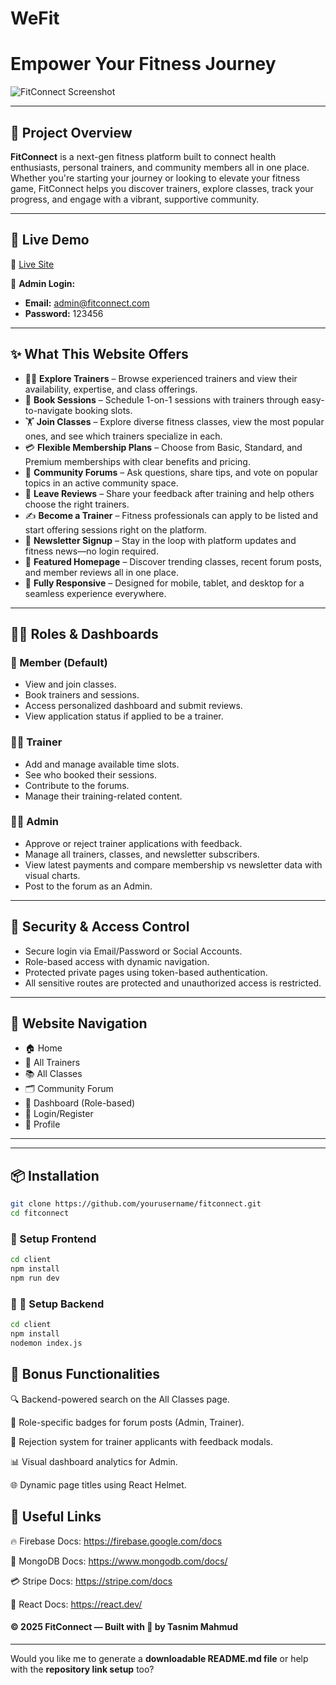 # WeFit

# Empower Your Fitness Journey

![FitConnect Screenshot](https://i.ibb.co/MDzF68DP/pic1-5.png)

---

## 📌 Project Overview

**FitConnect** is a next-gen fitness platform built to connect health enthusiasts, personal trainers, and community members all in one place. Whether you're starting your journey or looking to elevate your fitness game, FitConnect helps you discover trainers, explore classes, track your progress, and engage with a vibrant, supportive community.

---

## 🚀 Live Demo

🔗 [Live Site](https://we-fit-838bc.web.app/)

🔐 **Admin Login:**

- **Email:** admin@fitconnect.com
- **Password:** 123456

---

## ✨ What This Website Offers

- 🧑‍🏫 **Explore Trainers** – Browse experienced trainers and view their availability, expertise, and class offerings.
- 📆 **Book Sessions** – Schedule 1-on-1 sessions with trainers through easy-to-navigate booking slots.
- 🏋️ **Join Classes** – Explore diverse fitness classes, view the most popular ones, and see which trainers specialize in each.
- 💳 **Flexible Membership Plans** – Choose from Basic, Standard, and Premium memberships with clear benefits and pricing.
- 💬 **Community Forums** – Ask questions, share tips, and vote on popular topics in an active community space.
- 📝 **Leave Reviews** – Share your feedback after training and help others choose the right trainers.
- ✍️ **Become a Trainer** – Fitness professionals can apply to be listed and start offering sessions right on the platform.
- 📣 **Newsletter Signup** – Stay in the loop with platform updates and fitness news—no login required.
- 🌟 **Featured Homepage** – Discover trending classes, recent forum posts, and member reviews all in one place.
- 📱 **Fully Responsive** – Designed for mobile, tablet, and desktop for a seamless experience everywhere.

---

## 🧑‍💻 Roles & Dashboards

### 👤 Member (Default)

- View and join classes.
- Book trainers and sessions.
- Access personalized dashboard and submit reviews.
- View application status if applied to be a trainer.

### 🧑‍🎓 Trainer

- Add and manage available time slots.
- See who booked their sessions.
- Contribute to the forums.
- Manage their training-related content.

### 🧑‍💼 Admin

- Approve or reject trainer applications with feedback.
- Manage all trainers, classes, and newsletter subscribers.
- View latest payments and compare membership vs newsletter data with visual charts.
- Post to the forum as an Admin.

---

## 🔐 Security & Access Control

- Secure login via Email/Password or Social Accounts.
- Role-based access with dynamic navigation.
- Protected private pages using token-based authentication.
- All sensitive routes are protected and unauthorized access is restricted.

---

## 🧭 Website Navigation

- 🏠 Home
- 👥 All Trainers
- 📚 All Classes
- 🗂️ Community Forum
- 🧑 Dashboard (Role-based)
- 🔐 Login/Register
- 👤 Profile

---

---

## 📦 Installation

```bash
git clone https://github.com/yourusername/fitconnect.git
cd fitconnect

```

### 🔧 Setup Frontend

```bash
cd client
npm install
npm run dev

```

### 🔧 🔧 Setup Backend

```bash
cd client
npm install
nodemon index.js

```

## 🧪 Bonus Functionalities

🔍 Backend-powered search on the All Classes page.

📛 Role-specific badges for forum posts (Admin, Trainer).

🛑 Rejection system for trainer applicants with feedback modals.

📊 Visual dashboard analytics for Admin.

🌐 Dynamic page titles using React Helmet.

## 🔗 Useful Links

🔥 Firebase Docs: https://firebase.google.com/docs

🧾 MongoDB Docs: https://www.mongodb.com/docs/

💳 Stripe Docs: https://stripe.com/docs

📘 React Docs: https://react.dev/

#### © 2025 FitConnect — Built with 💪 by Tasnim Mahmud

---

Would you like me to generate a **downloadable README.md file** or help with the **repository link setup** too?

```

```
